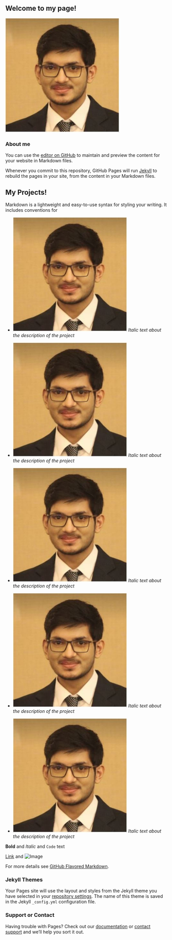 ## Welcome to my page!

![Image](https://github.com/pranshudiwan/pranshudiwan.github.io/blob/master/tcs.JPG)

### About me

You can use the [editor on GitHub](https://github.com/pranshudiwan/pranshudiwan.github.io/edit/master/README.md) to maintain and preview the content for your website in Markdown files.

Whenever you commit to this repository, GitHub Pages will run [Jekyll](https://jekyllrb.com/) to rebuild the pages in your site, from the content in your Markdown files.

## My Projects!

Markdown is a lightweight and easy-to-use syntax for styling your writing. It includes conventions for

- ![Image](https://github.com/pranshudiwan/pranshudiwan.github.io/blob/master/tcs.JPG)
_Italic text about the description of the project_

- ![Image](https://github.com/pranshudiwan/pranshudiwan.github.io/blob/master/tcs.JPG)
_Italic text about the description of the project_

- ![Image](https://github.com/pranshudiwan/pranshudiwan.github.io/blob/master/tcs.JPG)
_Italic text about the description of the project_

- ![Image](https://github.com/pranshudiwan/pranshudiwan.github.io/blob/master/tcs.JPG)
_Italic text about the description of the project_

- ![Image](https://github.com/pranshudiwan/pranshudiwan.github.io/blob/master/tcs.JPG)
_Italic text about the description of the project_


**Bold** and _Italic_ and `Code` text

[Link](url) and ![Image](src)


For more details see [GitHub Flavored Markdown](https://guides.github.com/features/mastering-markdown/).

### Jekyll Themes

Your Pages site will use the layout and styles from the Jekyll theme you have selected in your [repository settings](https://github.com/pranshudiwan/pranshudiwan.github.io/settings). The name of this theme is saved in the Jekyll `_config.yml` configuration file.

### Support or Contact

Having trouble with Pages? Check out our [documentation](https://help.github.com/categories/github-pages-basics/) or [contact support](https://github.com/contact) and we’ll help you sort it out.
